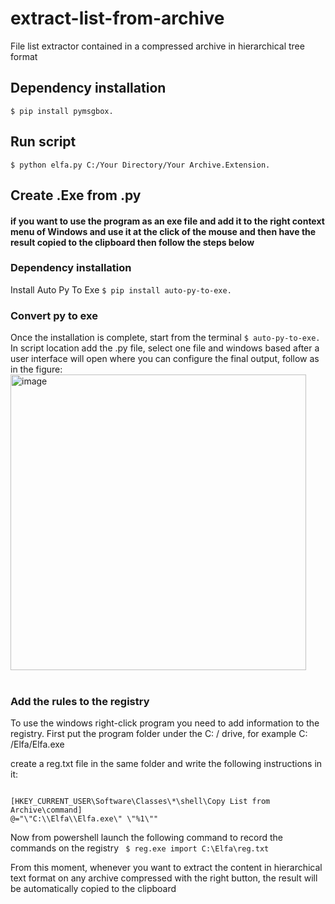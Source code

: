 # extract-list-from-archive
File list extractor contained in a compressed archive in hierarchical tree format

## Dependency installation
``$ pip install pymsgbox.``

## Run script
``$ python elfa.py C:/Your Directory/Your Archive.Extension.``

## Create .Exe from .py
#### if you want to use the program as an exe file and add it to the right context menu of Windows and use it at the click of the mouse and then have the result copied to the clipboard then follow the steps below

### Dependency installation
Install Auto Py To Exe
``$ pip install auto-py-to-exe.``

### Convert py to exe
Once the installation is complete, start from the terminal
``$ auto-py-to-exe.``
In script location add the .py file, select one file and windows based after a user interface will open where you can configure the final output, follow as in the figure:<br>
<span style="width:100%"><img width="473" alt="image" src="https://user-images.githubusercontent.com/45572072/157649297-6c310dc8-2e8b-4f70-8f5d-d8b6eb1e2345.png"></span>
<br><br>


### Add the rules to the registry
To use the windows right-click program you need to add information to the registry. First put the program folder under the C: / drive, for example C: /Elfa/Elfa.exe

create a reg.txt file in the same folder and write the following instructions in it:

```Windows Registry Editor Version 5.00

[HKEY_CURRENT_USER\Software\Classes\*\shell\Copy List from Archive\command]
@="\"C:\\Elfa\\Elfa.exe\" \"%1\""
```

Now from powershell launch the following command to record the commands on the registry
`` $ reg.exe import C:\Elfa\reg.txt``

From this moment, whenever you want to extract the content in hierarchical text format on any archive compressed with the right button, the result will be automatically copied to the clipboard


